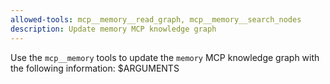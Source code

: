 ```yaml
---
allowed-tools: mcp__memory__read_graph, mcp__memory__search_nodes
description: Update memory MCP knowledge graph
---
```


Use the `mcp__memory` tools to update the `memory` MCP knowledge graph with the following information:
$ARGUMENTS